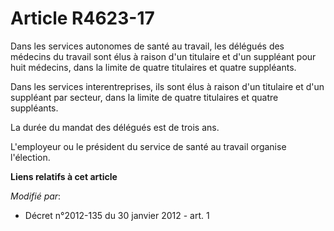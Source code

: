 # Article R4623-17

Dans les services autonomes de santé au travail, les délégués des médecins du travail sont élus à raison d'un titulaire et
d'un suppléant pour huit médecins, dans la limite de quatre titulaires et quatre suppléants. 

Dans les services interentreprises, ils sont élus à raison d'un titulaire et d'un suppléant par secteur, dans la limite de
quatre titulaires et quatre suppléants. 

La durée du mandat des délégués est de trois ans. 

L'employeur ou le président du service de santé au travail organise l'élection.

**Liens relatifs à cet article**

_Modifié par_:

  - Décret n°2012-135 du 30 janvier 2012 - art. 1

